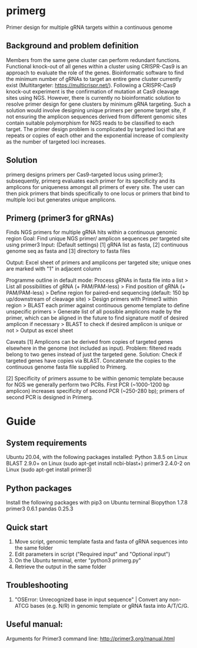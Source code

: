 # primerg
Primer design for multiple gRNA targets within a continuous genome

## Background and problem definition
Members from the same gene cluster can perform redundant functions. Functional knock-out of all genes within a cluster using CRISPR-Cas9 is an approach to evaluate the role of the genes. Bioinformatic software to find the minimum number of gRNAs to target an entire gene cluster currently exist (Multitargeter: https://multicrispr.net/). Following a CRISPR-Cas9 knock-out experiment is the confirmation of mutation at Cas9 cleavage sites using NGS. However, there is currently no bioinformatic solution to resolve primer design for gene clusters by minimum gRNA targeting. Such a solution would involve designing unique primers per genome target site, if not ensuring the amplicon sequences derived from different genomic sites contain suitable polymorphism for NGS reads to be classified to each target. The primer design problem is complicated by targeted loci that are repeats or copies of each other and the exponential increase of complexity as the number of targeted loci increases.

## Solution
primerg designs primers per Cas9-targeted locus using primer3; subsequently, primerg evaluates each primer for its specificity and its amplicons for uniqueness amongst all primers of every site. The user can then pick primers that binds specifically to one locus or primers that bind to multiple loci but generates unique amplicons.

## Primerg (primer3 for gRNAs)
Finds NGS primers for multiple gRNA hits within a continuous genomic region
Goal:  Find unique NGS primer/ amplicon sequences per targeted site using primer3
Input: (Default settings) [1] gRNA list as fasta, [2] continuous genome seq as fasta and [3] directory to fasta files 

Output: Excel sheet of primers and amplicons per targeted site; unique ones are marked with "1" in adjacent column

Programme outline in default mode: 
  Process gRNAs in fasta file into a list > List all possibilities of gRNA (+ PAM/PAM-less) >
  Find position of gRNA (+ PAM/PAM-less)  > Define region for paired-end sequencing (default: 150 bp up/downstream of cleavage site) >
  Design primers with Primer3 within region > BLAST each primer against continuous genome template to define unspecific primers >
  Generate list of all possible amplicons made by the primer, which can be aligned in the future to find signature motif of desired amplicon if necessary >
  BLAST to check if desired amplicon is unique or not > Output as excel sheet

Caveats
  [1] Amplicons can be derived from copies of targeted genes elsewhere in the genome (not included as input).
      Problem: filtered reads belong to two genes instead of just the targeted gene.
      Solution: Check if targeted genes have copies via BLAST. 
      Concatenate the copies to the continuous genome fasta file supplied to Primerg.

  [2] Specificity of primers assume to be within genomic template because for NGS we generally perform two PCRs.
      First PCR (~1000-1200 bp amplicon) increases specificity of second PCR (~250-280 bp); primers of second PCR is designed in Primerg. 

# Guide

## System requirements 
  Ubuntu 20.04, with the following packages installed:
  Python 3.8.5 on Linux 
  BLAST 2.9.0+ on Linux    (sudo apt-get install ncbi-blast+)
  primer3 2.4.0-2 on Linux (sudo apt-get install primer3)

## Python packages
  Install the following packages with pip3 on Ubuntu terminal
  Biopython 1.7.8
  primer3 0.6.1
  pandas 0.25.3
  
## Quick start 
  1. Move script, genomic template fasta and fasta of gRNA sequences into the same folder
  2. Edit parameters in script ("Required input" and "Optional input")
  3. On the Ubuntu terminal, enter "python3 primerg.py"
  4. Retrieve the output in the same folder
 
## Troubleshooting 
  1. "OSError: Unrecognized base in input sequence" | Convert any non-ATCG bases (e.g. N/R) in genomic template or gRNA fasta into A/T/C/G. 

## Useful manual:
  Arguments for Primer3 command line: http://primer3.org/manual.html
